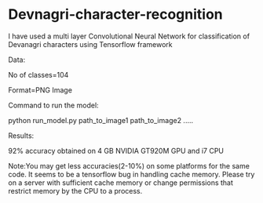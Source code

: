 # Devnagri-character-recognition

I have used a multi layer Convolutional Neural Network for classification of 
Devanagri characters using Tensorflow framework


Data:

No of classes=104

Format=PNG Image

Command to run the model:

python run_model.py path_to_image1 path_to_image2 .....

Results:

92% accuracy obtained on 4 GB NVIDIA GT920M GPU and i7 CPU

Note:You may get less accuracies(2-10%) on some platforms for the same code.
It seems to be a tensorflow bug in handling cache memory. Please try on a server with sufficient cache memory or change permissions that restrict memory by the CPU to a process.


